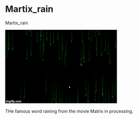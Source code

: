 # Martix_rain
Martix_rain

![alt text](1lsjh4.gif "Image of front page")

THe famous word raining from the movie Matrix in processing.
